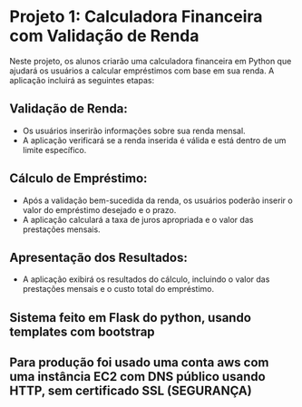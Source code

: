 # Projeto 1: Calculadora Financeira com Validação de Renda

Neste projeto, os alunos criarão uma calculadora financeira em Python que ajudará os usuários a calcular empréstimos com base em sua renda. A aplicação incluirá as seguintes etapas:

## Validação de Renda:
- Os usuários inserirão informações sobre sua renda mensal.
- A aplicação verificará se a renda inserida é válida e está dentro de um limite específico.

## Cálculo de Empréstimo:
- Após a validação bem-sucedida da renda, os usuários poderão inserir o valor do empréstimo desejado e o prazo.
- A aplicação calculará a taxa de juros apropriada e o valor das prestações mensais.

## Apresentação dos Resultados:
- A aplicação exibirá os resultados do cálculo, incluindo o valor das prestações mensais e o custo total do empréstimo.

## Sistema feito em Flask do python, usando templates com bootstrap

## Para produção foi usado uma conta aws com uma instância EC2 com DNS público usando HTTP, sem certificado SSL (SEGURANÇA)
